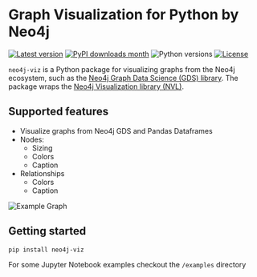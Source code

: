 # Graph Visualization for Python by Neo4j

[![Latest version](https://img.shields.io/pypi/v/neo4j-viz)](https://pypi.org/project/neo4j-viz/)
[![PyPI downloads month](https://img.shields.io/pypi/dm/neo4j-viz)](https://pypi.org/project/neo4j-viz/)
![Python versions](https://img.shields.io/pypi/pyversions/neo4j-viz)
[![License](https://img.shields.io/pypi/l/neo4j-viz)](LICENSE)

`neo4j-viz` is a Python package for visualizing graphs from the Neo4j ecosystem, such as the [Neo4j Graph Data Science (GDS) library](https://github.com/neo4j/graph-data-science).
The package wraps the [Neo4j Visualization library (NVL)](https://neo4j.com/docs/nvl/current/).


## Supported features

* Visualize graphs from Neo4j GDS and Pandas Dataframes
* Nodes:
    * Sizing
    * Colors
    * Caption
* Relationships
    * Colors
    * Caption

![Example Graph](examples/example_cora_graph.png)


## Getting started

```
pip install neo4j-viz
```

For some Jupyter Notebook examples checkout the `/examples` directory
